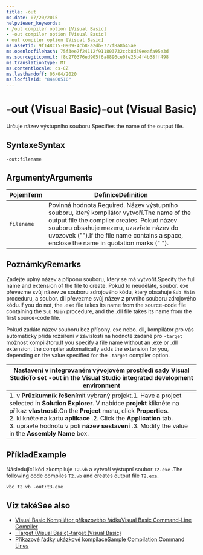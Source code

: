 ```yaml
---
title: -out
ms.date: 07/20/2015
helpviewer_keywords:
- /out compiler option [Visual Basic]
- -out compiler option [Visual Basic]
- out compiler option [Visual Basic]
ms.assetid: 9f148c15-0909-4cb8-a2db-777f8a8b45ae
ms.openlocfilehash: 75f3ee7f24112f911803732ccb8d39eeafa95e3d
ms.sourcegitcommit: f8c270376ed905f6a8896ce0fe25b4f4b38ff498
ms.translationtype: MT
ms.contentlocale: cs-CZ
ms.lasthandoff: 06/04/2020
ms.locfileid: "84400510"
---
```

# <a name="-out-visual-basic"></a><span data-ttu-id="63378-102">-out (Visual Basic)</span><span class="sxs-lookup"><span data-stu-id="63378-102">-out (Visual Basic)</span></span>
<span data-ttu-id="63378-103">Určuje název výstupního souboru.</span><span class="sxs-lookup"><span data-stu-id="63378-103">Specifies the name of the output file.</span></span>  
  
## <a name="syntax"></a><span data-ttu-id="63378-104">Syntaxe</span><span class="sxs-lookup"><span data-stu-id="63378-104">Syntax</span></span>  
  
```console  
-out:filename  
```  
  
## <a name="arguments"></a><span data-ttu-id="63378-105">Argumenty</span><span class="sxs-lookup"><span data-stu-id="63378-105">Arguments</span></span>  
  
|<span data-ttu-id="63378-106">Pojem</span><span class="sxs-lookup"><span data-stu-id="63378-106">Term</span></span>|<span data-ttu-id="63378-107">Definice</span><span class="sxs-lookup"><span data-stu-id="63378-107">Definition</span></span>|  
|---|---|  
|`filename`|<span data-ttu-id="63378-108">Povinná hodnota.</span><span class="sxs-lookup"><span data-stu-id="63378-108">Required.</span></span> <span data-ttu-id="63378-109">Název výstupního souboru, který kompilátor vytvoří.</span><span class="sxs-lookup"><span data-stu-id="63378-109">The name of the output file the compiler creates.</span></span> <span data-ttu-id="63378-110">Pokud název souboru obsahuje mezeru, uzavřete název do uvozovek ("").</span><span class="sxs-lookup"><span data-stu-id="63378-110">If the file name contains a space, enclose the name in quotation marks (" ").</span></span>|  
  
## <a name="remarks"></a><span data-ttu-id="63378-111">Poznámky</span><span class="sxs-lookup"><span data-stu-id="63378-111">Remarks</span></span>  
 <span data-ttu-id="63378-112">Zadejte úplný název a příponu souboru, který se má vytvořit.</span><span class="sxs-lookup"><span data-stu-id="63378-112">Specify the full name and extension of the file to create.</span></span> <span data-ttu-id="63378-113">Pokud to neuděláte, soubor. exe převezme svůj název ze souboru zdrojového kódu, který obsahuje `Sub Main` proceduru, a soubor. dll převezme svůj název z prvního souboru zdrojového kódu.</span><span class="sxs-lookup"><span data-stu-id="63378-113">If you do not, the .exe file takes its name from the source-code file containing the `Sub Main` procedure, and the .dll file takes its name from the first source-code file.</span></span>  
  
 <span data-ttu-id="63378-114">Pokud zadáte název souboru bez přípony. exe nebo. dll, kompilátor pro vás automaticky přidá rozšíření v závislosti na hodnotě zadané pro `-target` možnost kompilátoru.</span><span class="sxs-lookup"><span data-stu-id="63378-114">If you specify a file name without an .exe or .dll extension, the compiler automatically adds the extension for you, depending on the value specified for the `-target` compiler option.</span></span>  
  
|<span data-ttu-id="63378-115">Nastavení v integrovaném vývojovém prostředí sady Visual Studio</span><span class="sxs-lookup"><span data-stu-id="63378-115">To set -out in the Visual Studio integrated development environment</span></span>|  
|---|  
|<span data-ttu-id="63378-116">1. v **Průzkumník řešení**mít vybraný projekt.</span><span class="sxs-lookup"><span data-stu-id="63378-116">1.  Have a project selected in **Solution Explorer**.</span></span> <span data-ttu-id="63378-117">V nabídce **projekt** klikněte na příkaz **vlastnosti**.</span><span class="sxs-lookup"><span data-stu-id="63378-117">On the **Project** menu, click **Properties**.</span></span> <br /><span data-ttu-id="63378-118">2. klikněte na kartu **aplikace** .</span><span class="sxs-lookup"><span data-stu-id="63378-118">2.  Click the **Application** tab.</span></span><br /><span data-ttu-id="63378-119">3. upravte hodnotu v poli **název sestavení** .</span><span class="sxs-lookup"><span data-stu-id="63378-119">3.  Modify the value in the **Assembly Name** box.</span></span>|  
  
## <a name="example"></a><span data-ttu-id="63378-120">Příklad</span><span class="sxs-lookup"><span data-stu-id="63378-120">Example</span></span>  
 <span data-ttu-id="63378-121">Následující kód zkompiluje `T2.vb` a vytvoří výstupní soubor `T2.exe` .</span><span class="sxs-lookup"><span data-stu-id="63378-121">The following code compiles `T2.vb` and creates output file `T2.exe`.</span></span>  
  
```console
vbc t2.vb -out:t3.exe  
```  
  
## <a name="see-also"></a><span data-ttu-id="63378-122">Viz také</span><span class="sxs-lookup"><span data-stu-id="63378-122">See also</span></span>

- [<span data-ttu-id="63378-123">Visual Basic Kompilátor příkazového řádku</span><span class="sxs-lookup"><span data-stu-id="63378-123">Visual Basic Command-Line Compiler</span></span>](index.md)
- [<span data-ttu-id="63378-124">-Target (Visual Basic)</span><span class="sxs-lookup"><span data-stu-id="63378-124">-target (Visual Basic)</span></span>](target.md)
- [<span data-ttu-id="63378-125">Příkazové řádky ukázkové kompilace</span><span class="sxs-lookup"><span data-stu-id="63378-125">Sample Compilation Command Lines</span></span>](sample-compilation-command-lines.md)

